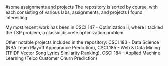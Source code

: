 #some assignments and projects
The repository is sorted by course, with each consisting of various labs, assignments, and projects I found interesting. 

My most recent work has been in CSCI 147 - Optimization II, where I tackled the TSP problem, a classic discrete optimization problem. 

Other notable projects included in the repository: 
CSCI 183 - Data Science (NBA Team Playoff Appearance Prediction), 
CSCI 185 - Web & Data Mining (TFIDF Vector Song Lyrics Similarity Ranking), 
CSCI 184 - Applied Machine Learning (Telco Customer Churn Prediction)